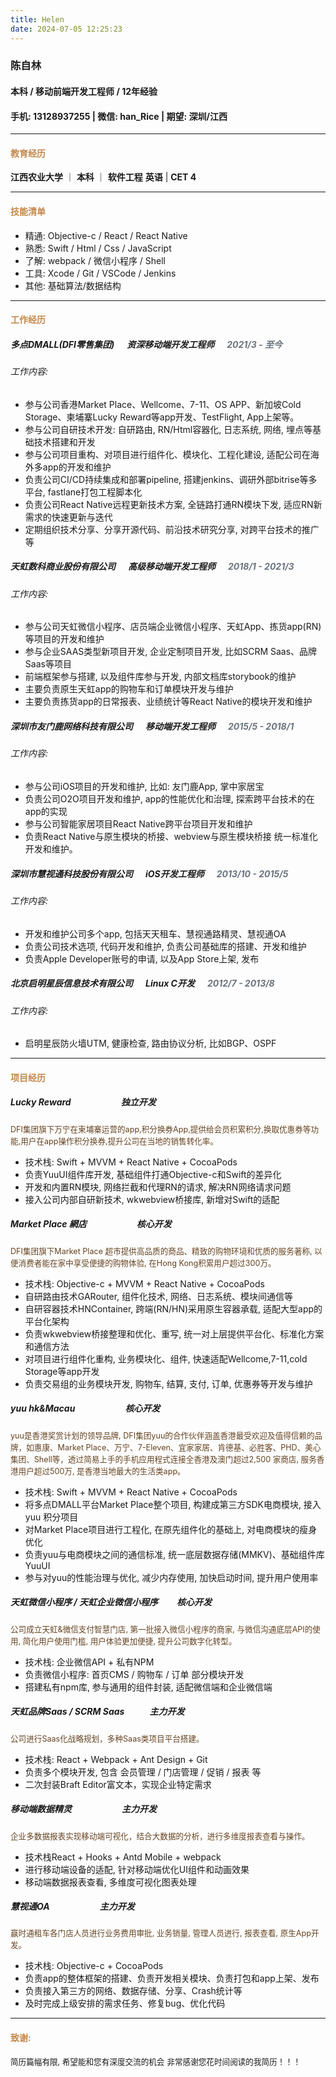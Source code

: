 ```yaml
---
title: Helen
date: 2024-07-05 12:25:23
---
```


### 陈自林
#### 本科 / 移动前端开发工程师 / 12年经验
#### 手机: 13128937255 | 微信: han_Rice | 期望: 深圳/江西

----------

#### <span style="color:rgb(195,136,76)">教育经历</span>

**江西农业大学** ｜ **本科**  ｜ **软件工程**
**英语** | **CET 4**

------

#### <span style="color:rgb(195,136,76)">技能清单</span>

- 精通: Objective-c / React / React Native
- 熟悉: Swift / Html / Css / JavaScript
- 了解: webpack / 微信小程序 / Shell
- 工具: Xcode / Git / VSCode / Jenkins
- 其他: 基础算法/数据结构

----------

#### <span style="color:rgb(195,136,76)">工作经历</span>

##### 多点DMALL(DFI零售集团)<span style="margin: 20px"/>资深移动端开发工程师<span style="margin: 20px;color:rgb(106,115,125)"/>2021/3 - 至今</span>

###### 工作内容:
- 参与公司香港Market Place、Wellcome、7-11、OS APP、新加坡Cold Storage、柬埔寨Lucky Reward等app开发、TestFlight, App上架等。
- 参与公司自研技术开发: 自研路由, RN/Html容器化, 日志系统, 网络, 埋点等基础技术搭建和开发
- 参与公司项目重构、对项目进行组件化、模块化、工程化建设, 适配公司在海外多app的开发和维护
- 负责公司CI/CD持续集成和部署pipeline, 搭建jenkins、调研外部bitrise等多平台, fastlane打包工程脚本化
- 负责公司React Native远程更新技术方案, 全链路打通RN模块下发, 适应RN新需求的快速更新与迭代
- 定期组织技术分享、分享开源代码、前沿技术研究分享, 对跨平台技术的推广等

##### 天虹数科商业股份有限公司<span style="margin: 20px"/>高级移动端开发工程师<span style="margin: 20px;color:rgb(106,115,125)"/>2018/1 - 2021/3</span>

###### 工作内容:

- 参与公司天虹微信小程序、店员端企业微信小程序、天虹App、拣货app(RN)等项目的开发和维护
- 参与企业SAAS类型新项目开发, 企业定制项目开发, 比如SCRM Saas、品牌Saas等项目
- 前端框架参与搭建, 以及组件库参与开发, 内部文档库storybook的维护
- 主要负责原生天虹app的购物车和订单模块开发与维护
- 主要负责拣货app的日常报表、业绩统计等React Native的模块开发和维护

##### 深圳市友门鹿网络科技有限公司<span style="margin: 20px"/>移动端开发工程师<span style="margin: 20px;color:rgb(106,115,125)"/>2015/5 - 2018/1</span>

###### 工作内容:

- 参与公司iOS项目的开发和维护, 比如: 友门鹿App, 掌中家居宝
- 负责公司O2O项目开发和维护, app的性能优化和治理, 探索跨平台技术的在app的实现
- 参与公司智能家居项目React Native跨平台项目开发和维护
- 负责React Native与原生模块的桥接、webview与原生模块桥接 统一标准化开发和维护。

##### 深圳市慧视通科技股份有限公司<span style="margin: 20px"/>iOS开发工程师<span style="margin: 20px;color:rgb(106,115,125)"/>2013/10 - 2015/5</span>

###### 工作内容:

- 开发和维护公司多个app, 包括天天租车、慧视通路精灵、慧视通OA
- 负责公司技术选项, 代码开发和维护, 负责公司基础库的搭建、开发和维护
- 负责Apple Developer账号的申请, 以及App Store上架, 发布

##### 北京启明星辰信息技术有限公司<span style="margin: 20px"/>Linux C开发<span style="margin: 20px;color:rgb(106,115,125)"/>2012/7 - 2013/8</span>

###### 工作内容:

- 启明星辰防火墙UTM, 健康检查, 路由协议分析, 比如BGP、OSPF

---------

#### <span style="color:rgb(195,136,76)">项目经历</span>

##### Lucky Reward<span style="margin: 80px"/>独立开发	

<span style="font-size: 0.9em;color:rgb(101,67,33)">DFI集团旗下万宁在柬埔寨运营的app,积分换券App,提供给会员积累积分,换取优惠券等功能,用户在app操作积分换券,提升公司在当地的销售转化率。</span>

- 技术栈: Swift + MVVM + React Native + CocoaPods
- 负责YuuUI组件库开发, 基础组件打通Objective-c和Swift的差异化
- 开发和内置RN模块, 网络拦截和代理RN的请求, 解决RN网络请求问题
- 接入公司内部自研新技术, wkwebview桥接库, 新增对Swift的适配

##### Market Place 網店<span style="margin: 80px"/>核心开发

<span style="font-size: 0.9em;color:rgb(101,67,33)">DFI集团旗下Market Place 超市提供高品质的商品、精致的购物环境和优质的服务著称, 以便消费者能在家中享受便捷的购物体验, 在Hong Kong积累用户超过300万。</span>

- 技术栈: Objective-c + MVVM + React Native + CocoaPods
- 自研路由技术GARouter, 组件化技术, 网络、日志系统、模块间通信等
- 自研容器技术HNContainer, 跨端(RN/HN)采用原生容器承载, 适配大型app的平台化架构
- 负责wkwebview桥接整理和优化、重写, 统一对上层提供平台化、标准化方案和通信方法
- 对项目进行组件化重构, 业务模块化、组件, 快速适配Wellcome,7-11,cold Storage等app开发
- 负责交易组的业务模块开发, 购物车, 结算, 支付, 订单, 优惠券等开发与维护

##### yuu hk&Macau<span style="margin: 80px"/>核心开发

<span style="font-size: 0.9em;color:rgb(101,67,33)">yuu是香港奖赏计划的领导品牌, DFI集团yuu的合作伙伴涵盖香港最受欢迎及值得信赖的品牌，如惠康、Market Place、万宁、7-Eleven、宜家家居、肯德基、必胜客、PHD、美心集团、Shell等，透过简易上手的手机应用程式连接全香港及澳门超过2,500 家商店, 服务香港用户超过500万, 是香港当地最大的生活类app。</span>

- 技术栈: Swift + MVVM + React Native + CocoaPods
- 将多点DMALL平台Market Place整个项目, 构建成第三方SDK电商模块, 接入yuu 积分项目
- 对Market Place项目进行工程化, 在原先组件化的基础上, 对电商模块的瘦身优化
- 负责yuu与电商模块之间的通信标准, 统一底层数据存储(MMKV)、基础组件库YuuUI
- 参与对yuu的性能治理与优化, 减少内存使用, 加快启动时间, 提升用户使用率

##### 天虹微信小程序 / 天虹企业微信小程序<span style="margin: 30px"/>核心开发

<span style="font-size: 0.9em;color:rgb(101,67,33)">公司成立天虹&微信支付智慧门店, 第一批接入微信小程序的商家, 与微信沟通底层API的使用, 简化用户使用门槛, 用户体验更加便捷, 提升公司数字化转型。</span>

- 技术栈: 企业微信API + 私有NPM
- 负责微信小程序: 首页CMS / 购物车 / 订单 部分模块开发
- 搭建私有npm库, 参与通用的组件封装, 适配微信端和企业微信端

##### 天虹品牌Saas / SCRM Saas<span style="margin: 40px"/>主力开发

<span style="font-size: 0.9em;color:rgb(101,67,33)">公司进行Saas化战略规划，多种Saas类项目平台搭建。</span>

- 技术栈: React + Webpack + Ant Design + Git
- 负责多个模块开发, 包含 会员管理 / 门店管理 / 促销 / 报表 等
- 二次封装Braft Editor富文本，实现企业特定需求

##### 移动端数据精灵<span style="margin: 80px"/>主力开发

<span style="font-size: 0.9em;color:rgb(101,67,33)">企业多数据报表实现移动端可视化，结合大数据的分析，进行多维度报表查看与操作。</span>

* 技术栈React + Hooks + Antd Mobile + webpack
* 进行移动端设备的适配, 针对移动端优化UI组件和动画效果
* 移动端数据报表查看, 多维度可视化图表处理

##### 慧视通OA<span style="margin: 80px"/>主力开发

<span style="font-size: 0.9em;color:rgb(101,67,33)">赢时通租车各门店人员进行业务费用审批, 业务销量, 管理人员进行, 报表查看, 原生App开发。</span>

- 技术栈: Objective-c + CocoaPods
- 负责app的整体框架的搭建、负责开发相关模块、负责打包和app上架、发布
- 负责接入第三方的网络、数据存储、分享、Crash统计等
- 及时完成上级安排的需求任务、修复bug、优化代码

------

#### <span style="color:rgb(195,136,76)">致谢:</span>

<span style="font-size: 0.9em">简历篇幅有限, 希望能和您有深度交流的机会</span>
<span style="font-size: 0.9em">非常感谢您花时间阅读的我简历！！！</span>
